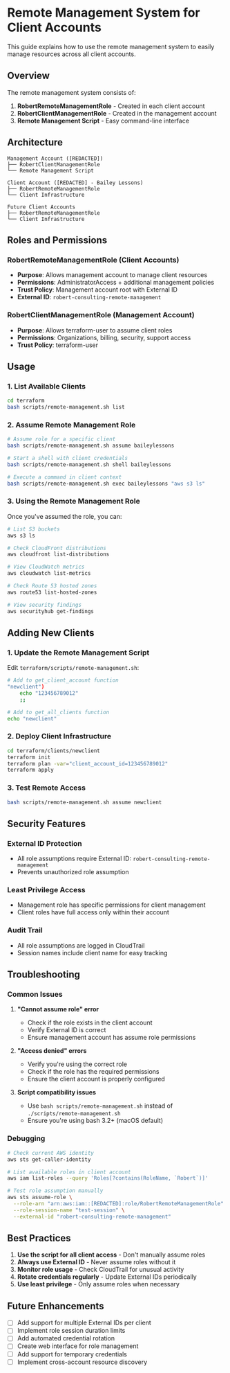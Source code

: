 # Remote Management System for Client Accounts

This guide explains how to use the remote management system to easily manage resources across all client accounts.

## Overview

The remote management system consists of:

1. **RobertRemoteManagementRole** - Created in each client account
2. **RobertClientManagementRole** - Created in the management account
3. **Remote Management Script** - Easy command-line interface

## Architecture

```
Management Account ([REDACTED])
├── RobertClientManagementRole
└── Remote Management Script

Client Account ([REDACTED] - Bailey Lessons)
├── RobertRemoteManagementRole
└── Client Infrastructure

Future Client Accounts
├── RobertRemoteManagementRole
└── Client Infrastructure
```

## Roles and Permissions

### RobertRemoteManagementRole (Client Accounts)
- **Purpose**: Allows management account to manage client resources
- **Permissions**: AdministratorAccess + additional management policies
- **Trust Policy**: Management account root with External ID
- **External ID**: `robert-consulting-remote-management`

### RobertClientManagementRole (Management Account)
- **Purpose**: Allows terraform-user to assume client roles
- **Permissions**: Organizations, billing, security, support access
- **Trust Policy**: terraform-user

## Usage

### 1. List Available Clients

```bash
cd terraform
bash scripts/remote-management.sh list
```

### 2. Assume Remote Management Role

```bash
# Assume role for a specific client
bash scripts/remote-management.sh assume baileylessons

# Start a shell with client credentials
bash scripts/remote-management.sh shell baileylessons

# Execute a command in client context
bash scripts/remote-management.sh exec baileylessons "aws s3 ls"
```

### 3. Using the Remote Management Role

Once you've assumed the role, you can:

```bash
# List S3 buckets
aws s3 ls

# Check CloudFront distributions
aws cloudfront list-distributions

# View CloudWatch metrics
aws cloudwatch list-metrics

# Check Route 53 hosted zones
aws route53 list-hosted-zones

# View security findings
aws securityhub get-findings
```

## Adding New Clients

### 1. Update the Remote Management Script

Edit `terraform/scripts/remote-management.sh`:

```bash
# Add to get_client_account function
"newclient")
    echo "123456789012"
    ;;

# Add to get_all_clients function
echo "newclient"
```

### 2. Deploy Client Infrastructure

```bash
cd terraform/clients/newclient
terraform init
terraform plan -var="client_account_id=123456789012"
terraform apply
```

### 3. Test Remote Access

```bash
bash scripts/remote-management.sh assume newclient
```

## Security Features

### External ID Protection
- All role assumptions require External ID: `robert-consulting-remote-management`
- Prevents unauthorized role assumption

### Least Privilege Access
- Management role has specific permissions for client management
- Client roles have full access only within their account

### Audit Trail
- All role assumptions are logged in CloudTrail
- Session names include client name for easy tracking

## Troubleshooting

### Common Issues

1. **"Cannot assume role" error**
   - Check if the role exists in the client account
   - Verify External ID is correct
   - Ensure management account has assume role permissions

2. **"Access denied" errors**
   - Verify you're using the correct role
   - Check if the role has the required permissions
   - Ensure the client account is properly configured

3. **Script compatibility issues**
   - Use `bash scripts/remote-management.sh` instead of `./scripts/remote-management.sh`
   - Ensure you're using bash 3.2+ (macOS default)

### Debugging

```bash
# Check current AWS identity
aws sts get-caller-identity

# List available roles in client account
aws iam list-roles --query 'Roles[?contains(RoleName, `Robert`)]'

# Test role assumption manually
aws sts assume-role \
  --role-arn "arn:aws:iam::[REDACTED]:role/RobertRemoteManagementRole" \
  --role-session-name "test-session" \
  --external-id "robert-consulting-remote-management"
```

## Best Practices

1. **Use the script for all client access** - Don't manually assume roles
2. **Always use External ID** - Never assume roles without it
3. **Monitor role usage** - Check CloudTrail for unusual activity
4. **Rotate credentials regularly** - Update External IDs periodically
5. **Use least privilege** - Only assume roles when necessary

## Future Enhancements

- [ ] Add support for multiple External IDs per client
- [ ] Implement role session duration limits
- [ ] Add automated credential rotation
- [ ] Create web interface for role management
- [ ] Add support for temporary credentials
- [ ] Implement cross-account resource discovery
